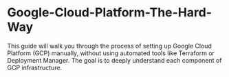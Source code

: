 # Google-Cloud-Platform-The-Hard-Way
This guide will walk you through the process of setting up Google Cloud Platform (GCP) manually, without using automated tools like Terraform or Deployment Manager. The goal is to deeply understand each component of GCP infrastructure.
